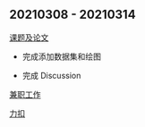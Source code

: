 ## 20210308 - 20210314

[课题及论文](https://github.com/Cheereus/EnsembleClassify)

- 完成添加数据集和绘图

- 完成 Discussion

[兼职工作](https://github.com/Cheereus/PythonMemory)

[力扣](https://leetcode-cn.com/)

